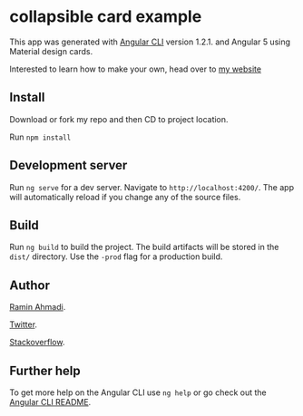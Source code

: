 # collapsible card example

This app was generated with [Angular CLI](https://github.com/angular/angular-cli) version 1.2.1. and Angular 5 using Material design cards.

Interested to learn how to make your own, head over to  [my website](http://raminahmadi.com/how-to-make-a-collapsible-card-with-angular-and-material-design/)

## Install

Download or fork my repo and then CD to project location.

Run `npm install` 

## Development server

Run `ng serve` for a dev server. Navigate to `http://localhost:4200/`. The app will automatically reload if you change any of the source files.


## Build

Run `ng build` to build the project. The build artifacts will be stored in the `dist/` directory. Use the `-prod` flag for a production build.


## Author

[Ramin Ahmadi](http://raminahmadi.com).

[Twitter](https://twitter.com/ramin_ahmadi).

[Stackoverflow](https://stackoverflow.com/users/2105359/ramin-ahmadi).

## Further help

To get more help on the Angular CLI use `ng help` or go check out the [Angular CLI README](https://github.com/angular/angular-cli/blob/master/README.md).

